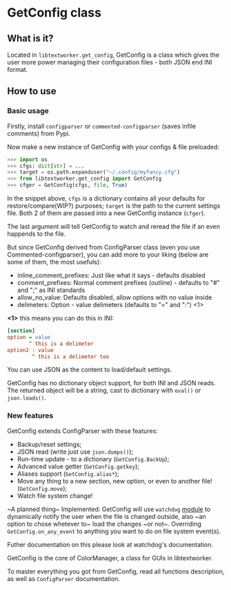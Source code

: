 # GetConfig class

## What is it?

Located in ```libtextworker.get_config```, GetConfig is a class which gives the user more power managing their configuration files - both JSON end INI format.

## How to use

### Basic usage 

Firstly, install ```configparser``` or ```commented-configparser``` (saves infile comments) from Pypi.

Now make a new instance of GetConfig with your configs & file preloaded:

```python
>>> import os
>>> cfgs: dict[str] = ...
>>> target = os.path.expanduser("~/.config/myfancy.cfg")
>>> from libtextworker.get_config import GetConfig
>>> cfger = GetConfig(cfgs, file, True)
```

In the snippet above, ```cfgs``` is a dictionary contains all your defaults for restore/compare(WIP?) purposes; ```target``` is the path to the current settings file. Both 2 of them are passed into a new GetConfig instance (```cfger```).

The last argument will tell GetConfig to watch and reread the file if an even happends to the file.

But since GetConfig derived from ConfigParser class (even you use Commented-configparser), you can add more to your liking (below are some of them, the most usefuls):

* inline_comment_prefixes: Just like what it says - defaults disabled
* comment_prefixes: Normal comment prefixes (outline) - defaults to "#" and ";" as INI standards
* allow_no_value: Defaults disabled, allow options with no value inside
* delimeters: Option - value delimeters (defaults to "=" and ":") <1>

**<1>** this means you can do this in INI:
```ini
[section]
option = value
       ^ this is a delimeter
option2 : value
        ^ this is a delimeter too
```

You can use JSON as the content to load/default settings.

GetConfig has no dictionary object support, for both INI and JSON reads. The returned object will be a string, cast to dictionary with `eval()` or `json.loads()`.

### New features

GetConfig extends ConfigParser with these features:

* Backup/reset settings;
* JSON read (write just use `json.dumps()`);
* Run-time update - to a dictionary (`GetConfig.BackUp`);
* Advanced value getter (`GetConfig.getkey`);
* Aliases support (`GetConfig.alias*`);
* Move any thing to a new section, new option, or even to another file! (`GetConfig.move`);
* Watch file system change!

~A planned thing~ Implemented: GetConfig will use ```watchdog``` [module](https://pypi.org/project/watchdog) to dynamically notify the user when the file is changed outside, also ~an option to chose whetever to~ load the changes ~or not~. Overriding `GetConfig.on_any_event` to anything you want to do on file system event(s).

Futher documentation on this please look at watchdog's documentation.

GetConfig is the core of ColorManager, a class for GUIs in libtextworker.

To master everything you got from GetConfig, read all functions description, as well as `ConfigParser` documentation.